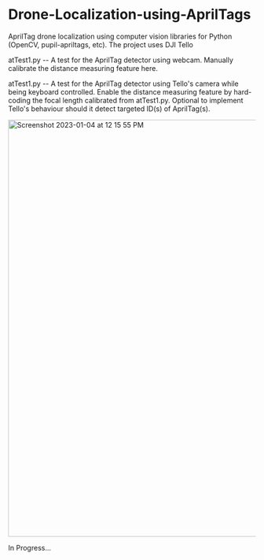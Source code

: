 # Drone-Localization-using-AprilTags
AprilTag drone localization using computer vision libraries for Python (OpenCV, pupil-apriltags, etc).
The project uses DJI Tello

atTest1.py --
A test for the AprilTag detector using webcam. Manually calibrate the distance measuring feature here.

atTest1.py --
A test for the AprilTag detector using Tello's camera while being keyboard controlled. Enable the distance measuring feature by hard-coding the focal length calibrated from atTest1.py. Optional to implement Tello's behaviour should it detect targeted ID(s) of AprilTag(s).

<img width="847" alt="Screenshot 2023-01-04 at 12 15 55 PM" src="https://user-images.githubusercontent.com/107158272/210622653-2d7f0379-3047-47a5-88ed-0f94be5b4729.png">

In Progress...
